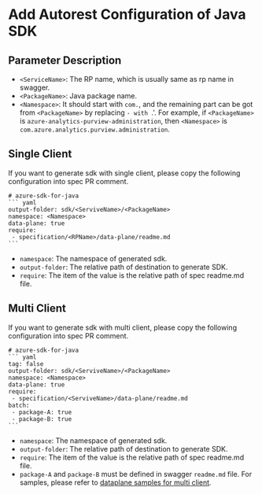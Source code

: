 # Add Autorest Configuration of Java SDK 

## Parameter Description

- `<ServiceName>`: The RP name, which is usually same as rp name in swagger.
- `<PackageName>`: Java package name.
- `<Namespace>`: It should start with `com.`, and the remaining part can be got from `<PackageName>` by replacing `- with `.'. For example, if `<PackageName>` is `azure-analytics-purview-administration`, then `<Namespace>` is `com.azure.analytics.purview.administration`.


## Single Client
If you want to generate sdk with single client, please copy the following configuration into spec PR comment.
~~~
# azure-sdk-for-java
``` yaml
output-folder: sdk/<ServiveName>/<PackageName>
namespace: <Namespace>
data-plane: true
require:
 - specification/<RPName>/data-plane/readme.md
```
~~~
- `namespace`: The namespace of generated sdk.
- `output-folder`: The relative path of destination to generate SDK.
- `require`: The item of the value is the relative path of spec readme.md file.

## Multi Client
If you want to generate sdk with multi client, please copy the following configuration into spec PR comment.
~~~
# azure-sdk-for-java
``` yaml
tag: false
output-folder: sdk/<ServiveName>/<PackageName>
namespace: <Namespace>
data-plane: true
require:
 - specification/<ServiveName>/data-plane/readme.md
batch:
 - package-A: true
 - package-B: true
```
~~~
- `namespace`: The namespace of generated sdk.
- `output-folder`: The relative path of destination to generate SDK.
- `require`: The item of the value is the relative path of spec readme.md file.
- `package-A` and `package-B` must be defined in swagger `readme.md` file. For samples, please refer to [dataplane samples for multi client](../../samplefiles-dp/samplefiles-dp-for-multi-client).
